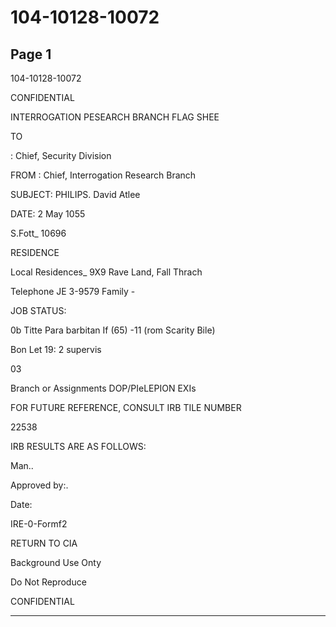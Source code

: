 # 104-10128-10072

## Page 1

104-10128-10072

CONFIDENTIAL

INTERROGATION PESEARCH BRANCH FLAG SHEE

TO

: Chief, Security Division

FROM : Chief, Interrogation Research Branch

SUBJECT: PHILIPS. David Atlee

DATE: 2 May 1055

S.Fott_ 10696

RESIDENCE

Local Residences_ 9X9 Rave Land, Fall Thrach

Telephone JE 3-9579 Family -

JOB STATUS:

0b Titte Para barbitan If (65) -11 (rom Scarity Bile)

Bon Let 19: 2 supervis

03

Branch or Assignments DOP/PIeLEPION EXIs

FOR FUTURE REFERENCE, CONSULT IRB TILE NUMBER

22538

IRB RESULTS ARE AS FOLLOWS:

Man..

Approved by:.

Date:

IRE-0-Formf2

RETURN TO CIA

Background Use Onty

Do Not Reproduce

CONFIDENTIAL

---

